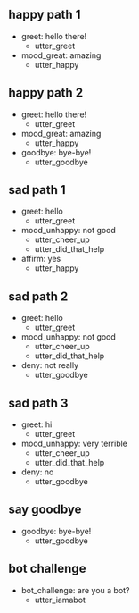 ## happy path 1
* greet: hello there!   <!-- predicted: smalltalk_greetings_hello: hello there! -->
    - utter_greet   <!-- predicted: utter_smalltalk_greetings_goodevening -->
* mood_great: amazing   <!-- predicted: smalltalk_appraisal_good: amazing -->
    - utter_happy   <!-- predicted: utter_smalltalk_appraisal_good -->


## happy path 2
* greet: hello there!   <!-- predicted: smalltalk_greetings_hello: hello there! -->
    - utter_greet   <!-- predicted: utter_smalltalk_greetings_goodevening -->
* mood_great: amazing   <!-- predicted: smalltalk_appraisal_good: amazing -->
    - utter_happy   <!-- predicted: utter_smalltalk_appraisal_good -->
* goodbye: bye-bye!   <!-- predicted: smalltalk_greetings_bye: bye-bye! -->
    - utter_goodbye   <!-- predicted: utter_smalltalk_greetings_bye -->


## sad path 1
* greet: hello
    - utter_greet
* mood_unhappy: not good   <!-- predicted: smalltalk_appraisal_bad: not good -->
    - utter_cheer_up   <!-- predicted: utter_smalltalk_appraisal_bad -->
    - utter_did_that_help   <!-- predicted: action_listen -->
* affirm: yes   <!-- predicted: smalltalk_confirmation_yes: yes -->
    - utter_happy   <!-- predicted: utter_smalltalk_confirmation_yes -->


## sad path 2
* greet: hello
    - utter_greet
* mood_unhappy: not good   <!-- predicted: smalltalk_appraisal_bad: not good -->
    - utter_cheer_up   <!-- predicted: utter_smalltalk_appraisal_bad -->
    - utter_did_that_help   <!-- predicted: action_listen -->
* deny: not really
    - utter_goodbye


## sad path 3
* greet: hi   <!-- predicted: smalltalk_greetings_hello: hi -->
    - utter_greet   <!-- predicted: utter_smalltalk_greetings_goodevening -->
* mood_unhappy: very terrible   <!-- predicted: smalltalk_appraisal_bad: very terrible -->
    - utter_cheer_up   <!-- predicted: utter_smalltalk_appraisal_bad -->
    - utter_did_that_help   <!-- predicted: action_listen -->
* deny: no   <!-- predicted: smalltalk_confirmation_no: no -->
    - utter_goodbye   <!-- predicted: utter_smalltalk_confirmation_no -->


## say goodbye
* goodbye: bye-bye!   <!-- predicted: smalltalk_greetings_bye: bye-bye! -->
    - utter_goodbye   <!-- predicted: utter_smalltalk_greetings_bye -->


## bot challenge
* bot_challenge: are you a bot?   <!-- predicted: smalltalk_agent_chatbot: are you a bot? -->
    - utter_iamabot   <!-- predicted: utter_smalltalk_agent_chatbot -->


